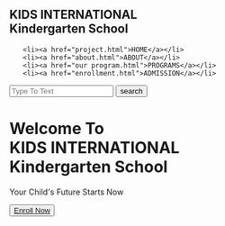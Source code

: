 <!DOCTYPE html>
<html lang="en">
<head>
    <meta charset="UTF-8">
    <meta http-equiv="X-UA-Compatible" content="IE=edge">
    <meta name="viewport" content="width=device-width, initial-scale=1.0">
    <title>Document</title>
    <link rel="stylesheet" href="projectstyle.css">
</head>
<body>
    <div class="Main">
        <div class="navbar">
            <div class="icon">
<h2 class="logo"> KIDS INTERNATIONAL <br> <SPan>Kindergarten School</SPan></h2>
 </div>
 <div class="menu">
<ul>

    <li><a href="project.html">HOME</a></li>
    <li><a href="about.html">ABOUT</a></li>
    <li><a href="our program.html">PROGRAMS</a></li>
    <li><a href="enrollment.html">ADMISSION</a></li>
    
</ul>
</div>
<div class="search">
    <input class="srch" type="search" name="" placeholder="Type To Text">
    <a href=""> <button class="btn">search</button></a>
</div>
        </div>
<div class="content">
    <h1> Welcome To <br> <span>KIDS  INTERNATIONAL</span> <br>Kindergarten School</h1>
    <p class="par">Your Child's Future Starts Now</p>
    <button class="cn"> <a href="enrollment.html">Enroll Now</a></button>
</div>
    </div>
</body>
</html>
